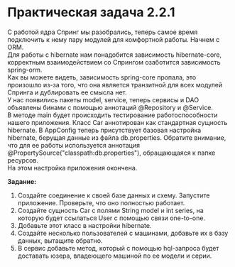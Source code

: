 # Практическая задача 2.2.1

С работой ядра Спринг мы разобрались, теперь самое время подключить к нему пару модулей для комфортной работы.
Начнем с ORM.\
Для работы с hibernate нам понадобится зависимость hibernate-core, корректным взаимодействием со Спрингом озаботится 
зависимость spring-orm.\
Как вы можете видеть, зависимость spring-core пропала, это произошло из-за того, что она является транзитной для всех 
модулей Спринга и дублировать ее смысла нет.\
У нас появились пакеты model, service, теперь сервисы и DAO объявлены бинами с помощью аннотаций @Repository и 
@Service.\
В методе main будет происходить тестирование работоспособности нашего приложения. Класс Car аннотирован как стандартная 
сущность hibernate. В AppConfig теперь присутствует базовая настройка hibernate, берущая данные из файла db.properties. 
Обратите внимание, что для ее работы используется аннотация @PropertySource("classpath:db.properties"), обращающаяся к 
папке ресурсов.\
На этом настройка приложения окончена.

**Задание:**
1. Создайте соединение к своей базе данных и схему. Запустите приложение. Проверьте, что оно полностью работает.
2. Создайте сущность Car с полями String model и int series, на которую будет ссылаться User с помощью связи one-to-one.
3. Добавьте этот класс в настройки hibernate.
4. Создайте несколько пользователей с машинами, добавьте их в базу данных, вытащите обратно.
5. В сервис добавьте метод, который с помощью hql-запроса будет доставать юзера, владеющего машиной по ее модели и серии.